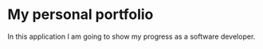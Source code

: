 # My personal portfolio

In this application I am going to show my progress as a software developer.


